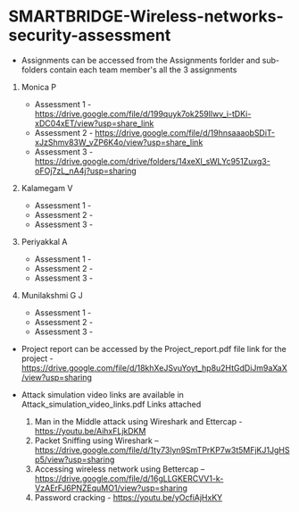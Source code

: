 # SMARTBRIDGE-Wireless-networks-security-assessment
- Assignments can be accessed from the Assignments forlder and sub-folders contain each team member's all the 3 assignments
 1. Monica P
    - Assessment 1 - https://drive.google.com/file/d/199quyk7ok259lIwv_i-tDKi-xDC04xET/view?usp=share_link
    - Assessment 2 - https://drive.google.com/file/d/19hnsaaaobSDiT-xJzShmv83W_vZP6K4o/view?usp=share_link
    - Assessment 3 - https://drive.google.com/drive/folders/14xeXl_sWLYc951Zuxg3-oFOj7zL_nA4j?usp=sharing

 2. Kalamegam V
    - Assessment 1 - 
    - Assessment 2 - 
    - Assessment 3 - 
  
 3. Periyakkal A
    - Assessment 1 - 
    - Assessment 2 - 
    - Assessment 3 - 
  
 4. Munilakshmi G J
    - Assessment 1 - 
    - Assessment 2 - 
    - Assessment 3 - 
    
- Project report can be accessed by the Project_report.pdf file link for the project - https://drive.google.com/file/d/18khXeJSvuYoyt_hp8u2HtGdDiJm9aXaX/view?usp=sharing

  
- Attack simulation video links are available in Attack_simulation_video_links.pdf
  Links attached
  1. Man in the Middle attack using Wireshark and Ettercap - https://youtu.be/AihxFLjkDKM
  2. Packet Sniffing using Wireshark – https://drive.google.com/file/d/1ty73lyn9SmTPrKP7w3t5MFjKJ1JgHSp5/view?usp=sharing
  3. Accessing wireless network using Bettercap – https://drive.google.com/file/d/16gLLGKERCVV1-k-VzAErFJ6PNZEquMO1/view?usp=sharing
  4. Password cracking - https://youtu.be/yOcfiAjHxKY

